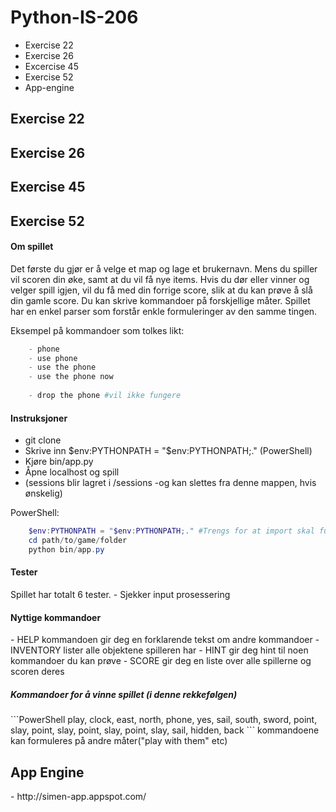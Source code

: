 Python-IS-206
=============
- Exercise 22
- Exercise 26
- Excercise 45
- Exercise 52
- App-engine

<h2>Exercise 22</h2>
<h2>Exercise 26</h2>
<h2>Exercise 45</h2>
<h2>Exercise 52</h2>
<h4>Om spillet</h4>
Det første du gjør er å velge et map og lage et brukernavn.
Mens du spiller vil scoren din øke, samt at du vil få nye items.
Hvis du dør eller vinner og velger spill igjen, vil du få med din forrige score,
slik at du kan prøve å slå din gamle score. Du kan skrive kommandoer på forskjellige måter. 
Spillet har en enkel parser som forstår enkle formuleringer av den samme tingen.

Eksempel på kommandoer som tolkes likt:
```PowerShell
    - phone
    - use phone
    - use the phone
    - use the phone now
    
    - drop the phone #vil ikke fungere
```


<h4>Instruksjoner</h4>

  - git clone
  - Skrive inn $env:PYTHONPATH = "$env:PYTHONPATH;." (PowerShell)
  - Kjøre bin/app.py
  - Åpne localhost og spill
  - (sessions blir lagret i /sessions -og kan slettes fra denne mappen, hvis ønskelig)

PowerShell:
```PowerShell
    $env:PYTHONPATH = "$env:PYTHONPATH;." #Trengs for at import skal fungere
    cd path/to/game/folder
    python bin/app.py
```

 

<h4>Tester</h4>
Spillet har totalt 6 tester.
  - Sjekker input prosessering



<h4>Nyttige kommandoer</h4>
  - HELP kommandoen gir deg en forklarende tekst om andre kommandoer
      - INVENTORY lister alle objektene spilleren har
      - HINT gir deg hint til noen kommandoer du kan prøve
      - SCORE gir deg en liste over alle spillerne og scoren deres

<h5>Kommandoer for å vinne spillet (i denne rekkefølgen)</h5>
```PowerShell
    play, clock, east, north, phone, yes, sail, south, sword, point, slay, point, slay, point, slay, point, slay, sail, hidden, back
```
kommandoene kan formuleres på andre måter("play with them" etc) 

<h2>App Engine</h2>
  - http://simen-app.appspot.com/
